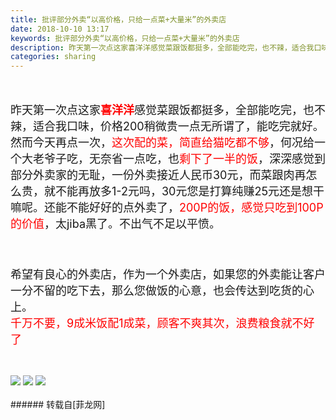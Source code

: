```yaml
---
title: 批评部分外卖“以高价格，只给一点菜+大量米”的外卖店
date: 2018-10-10 13:17
keywords: 批评部分外卖“以高价格，只给一点菜+大量米”的外卖店
description: 昨天第一次点这家喜洋洋感觉菜跟饭都挺多，全部能吃完，也不辣，适合我口味，价格200稍微贵一点无所谓了，能吃完就好。然而今天再点一次，这次配的菜，简直给猫吃都不够，何况给一个大老爷子吃，无奈省一点吃，也剩下了一半的饭，深深感觉到部分外卖家的无耻，一份外卖接近人民币30元，而菜跟肉再怎么贵，就不能再放多1-2元吗，30元您是打算纯赚25元还是想干嘛呢。还能不能好好的点外卖了，200P的饭，感觉只吃到100P的价值，太jiba黑了。不出气不足以平愤。希望有良心的外卖店，作为一个外卖店，如果您的外卖能让客户一分不留的吃下去，那么您做饭的心意，也会传达到吃货的心上。千万不要，9成米饭配1成菜，顾客不爽其次，浪费粮食就不好了
categories: sharing
---
```

<td class="t_f" id="postmessage_1988481">

<br/>
<br/>
<font size="4">昨天第一次点这家<strong><font color="#ff0000">喜洋洋</font></strong>感觉菜跟饭都挺多，全部能吃完，也不辣，适合我口味，价格200稍微贵一点无所谓了，能吃完就好。</font><font size="4"><br/>
</font><font size="4">然而今天再点一次，<font color="#ff0000">这次配的菜，简直给猫吃都不够</font>，何况给一个大老爷子吃，无奈省一点吃，也<font color="#ff0000">剩下了一半的饭</font>，深深感觉到部分外卖家的无耻，一份外卖接近人民币30元，而菜跟肉再怎么贵，就不能再放多1-2元吗，30元您是打算纯赚25元还是想干嘛呢。还能不能好好的点外卖了，<font color="#ff0000">200P的饭，感觉只吃到100P的价值</font>，太jiba黑了。不出气不足以平愤。</font><br/>
<br/>
<font size="4"><br/>
</font><br/>
<font size="4">希望有良心的外卖店，作为一个外卖店，如果您的外卖能让客户一分不留的吃下去，那么您做饭的心意，也会传达到吃货的心上。</font><br/>
<font size="4"><font color="#ff0000">千万不要，9成米饭配1成菜，顾客不爽其次，浪费粮食就不好了</font></font><br/>
<font size="5"><br/>
</font><br/>

<img aid="960679" data-cf-modified-054437e062d71cc2f4fcd88b-="" file="data/attachment/forum/201810/10/131418of72f5rp5ddwxwwo.jpg.thumb.jpg" id="aimg_960679" inpost="1" onclick="" onmouseover="" src="http://www.flw.ph/data/attachment/forum/201810/10/131418of72f5rp5ddwxwwo.jpg" style="cursor:pointer" zoomfile="data/attachment/forum/201810/10/131418of72f5rp5ddwxwwo.jpg"/>



<img aid="960680" data-cf-modified-054437e062d71cc2f4fcd88b-="" file="data/attachment/forum/201810/10/131419fkmpyoobp2r43bt9.jpg.thumb.jpg" id="aimg_960680" inpost="1" onclick="" onmouseover="" src="http://www.flw.ph/data/attachment/forum/201810/10/131419fkmpyoobp2r43bt9.jpg" style="cursor:pointer" zoomfile="data/attachment/forum/201810/10/131419fkmpyoobp2r43bt9.jpg"/>



<img aid="960681" data-cf-modified-054437e062d71cc2f4fcd88b-="" file="data/attachment/forum/201810/10/131420xkksqxlieqtqfn1x.jpg.thumb.jpg" id="aimg_960681" inpost="1" onclick="" onmouseover="" src="http://www.flw.ph/data/attachment/forum/201810/10/131420xkksqxlieqtqfn1x.jpg" style="cursor:pointer" zoomfile="data/attachment/forum/201810/10/131420xkksqxlieqtqfn1x.jpg"/>


<br/>
<br/>
</td>
###### 转载自[菲龙网]
